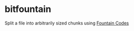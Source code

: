 bitfountain
===========

Split a file into arbitrarily sized chunks using [Fountain Codes](http://en.wikipedia.org/wiki/Fountain_code)
